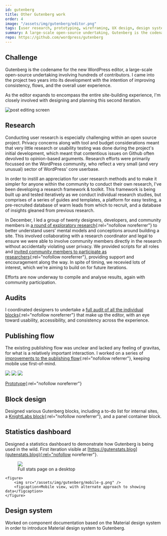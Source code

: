 ```yaml
---
id: gutenberg
title: Other Gutenberg work
order: 4
image: "/assets/img/gutenberg/editor.png"
tags: [user research, prototyping, wireframing, UX design, design systems, documentation, data visualisation]
summary: A large-scale open-source undertaking, Gutenberg is the codename for both a new editor, and a fundamental change to the way that WordPress works.
repo: https://github.com/wordpress/gutenberg
---
```


## Challenge

Gutenberg is the codename for the new WordPress editor, a large-scale open-source undertaking involving hundreds of contributors. I came into the project two years into its development with the intention of improving consistency, flows, and the overall user experience.

As the editor expands to encompass the entire site-building experience, I'm closely involved with designing and planning this second iteration.

![post editing screen](/assets/img/gutenberg/animated.gif)

## Research

Conducting user research is especially challenging within an open source project. Privacy concerns along with tool and budget considerations meant that very little research or usability testing was done during the project's initial development, which meant that contentious issues on Github often devolved to opinion-based arguments. Research efforts were primarily focussed on the WordPress community, who reflect a very small (and very unusual) sector of WordPress' core userbase.

In order to instill an appreciation for user research methods and to make it simpler for anyone within the community to conduct their own research, I've been developing a research framework & toolkit. This framework is being built up and tested iteratively as we conduct individual research studies, but comprises of a series of guides and templates, a platform for easy testing, a pre-recruited database of warm leads from which to recruit, and a database of insights gleaned from previous research.

In December, I led a group of twenty designers, developers, and community members in [a round of exploratory research](https://make.wordpress.org/design/2018/11/19/two-ways-to-get-involved-in-gutenberg-user-research/){:rel="nofollow noreferrer"} to better understand users’ mental models and conceptions around building a site. This involved collaborating with a research coordinator and legal to ensure we were able to involve community members directly in the research without accidentally violating user privacy. We provided scripts for all roles and [invited community members to participate as researchers](https://make.wordpress.org/design/2018/11/19/two-ways-to-get-involved-in-gutenberg-user-research/){:rel="nofollow noreferrer"}, providing support and encouragement along the way. In spite of timing, we recevied lots of interest, which we're aiming to build on for future iterations.

Efforts are now underway to compile and analyse results, again with community participation.


## Audits

I coordinated designers to undertake a [full audit of all the individual blocks](https://github.com/WordPress/gutenberg/projects/19){:rel="nofollow noreferrer"} that make up the editor, with an eye toward usability, accessibility, and consistency across the experience.

## Publishing flow

The existing publishing flow was unclear and lacked any feeling of gravitas, for what is a relatively important interaction. I worked on a series of [improvements to the publishing flow](https://github.com/WordPress/gutenberg/issues/7602){:rel="nofollow referrer"}, keeping mobile use first-of-mind.


<div class="portfolio-sequence">
	<img src="/assets/img/gutenberg/pubflow1.png" class="noshadow double-width" />
	<img src="/assets/img/gutenberg/pubflow2.png" class="noshadow double-width" />
	<img src="/assets/img/gutenberg/publishing-flow.gif" class="double-height" />
</div>

[Prototype](https://automattic.invisionapp.com/share/DGNHVJ5ZKBC#/){:rel="nofollow noreferrer"}


## Block design

Designed various Gutenberg blocks, including a to-do list for internal sites, a [KnightLabs block](https://github.com/mkaz/juxtapose-block/issues/1){:rel="nofollow noreferrer"}, and a panel container block.

## Statistics dashboard

Designed a statistics dashboard to demonstrate how Gutenberg is being used in the wild. First iteration visible at [https://gutenstats.blog](gutenstats.blog){:rel="nofollow noreferrer"}.

<div class="portfolio-sequence">
	<figure class="double-size">
		<img src="/assets/img/gutenberg/stats-desktop.png" />
		<figcaption>Full stats page on a desktop</figcaption>
	</figure>

	<figure>
		<img src="/assets/img/gutenberg/mobile-g.png" />
		<figcaption>Mobile view, with alternate approach to showing data</figcaption>
	</figure>
</div>

## Design system

Worked on component documentation based on the Material design system in order to introduce Material design system to Gutenberg.

